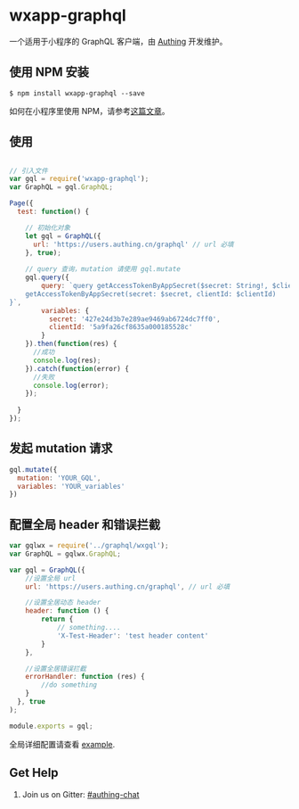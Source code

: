 # wxapp-graphql

一个适用于小程序的 GraphQL 客户端，由 [Authing](https://authing.cn) 开发维护。

## 使用 NPM 安装

``` shell
$ npm install wxapp-graphql --save
```

如何在小程序里使用 NPM，请参考[这篇文章](https://developers.weixin.qq.com/miniprogram/dev/devtools/npm.html)。

## 使用

``` javascript

// 引入文件
var gql = require('wxapp-graphql');
var GraphQL = gql.GraphQL;

Page({
  test: function() {

    // 初始化对象
    let gql = GraphQL({
      url: 'https://users.authing.cn/graphql' // url 必填 
    }, true);
    
    // query 查询，mutation 请使用 gql.mutate
    gql.query({
        query: `query getAccessTokenByAppSecret($secret: String!, $clientId: String!){
    getAccessTokenByAppSecret(secret: $secret, clientId: $clientId)
}`,
        variables: {
          secret: '427e24d3b7e289ae9469ab6724dc7ff0',
          clientId: '5a9fa26cf8635a000185528c'
        }
    }).then(function(res) {
      //成功
      console.log(res);
    }).catch(function(error) {
      //失败
      console.log(error);
    });
    
  }
});

```

## 发起 mutation 请求

``` javascript
gql.mutate({
  mutation: 'YOUR_GQL',
  variables: 'YOUR_variables'
})
```

## 配置全局 header 和错误拦截

``` javascript
var gqlwx = require('../graphql/wxgql');
var GraphQL = gqlwx.GraphQL;

var gql = GraphQL({
    //设置全局 url
    url: 'https://users.authing.cn/graphql', // url 必填

    //设置全居动态 header
    header: function () {
        return {
            // something....
            'X-Test-Header': 'test header content'
        }
    },

    //设置全居错误拦截
    errorHandler: function (res) {
        //do something
    }
  }, true
);

module.exports = gql;
```

全局详细配置请查看 [example](https://github.com/Authing/wxapp-graphql/blob/master/src/example/graphql.js).

## Get Help

1. Join us on Gitter: [#authing-chat](https://gitter.im/authing-chat/community)
